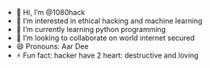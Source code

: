 - 👋 Hi, I’m @1080hack
- 👀 I’m interested in ethical hacking and machine learning
- 🌱 I’m currently learning python programming
- 💞️ I’m looking to collaborate on world internet secured
- 😄 Pronouns: Aar Dee
- ⚡ Fun fact: hacker have 2 heart: destructive and loving 

<!---
1080hack/1080hack is a ✨ special ✨ repository because its `README.md` (this file) appears on your GitHub profile.
You can click the Preview link to take a look at your changes.
--->
